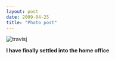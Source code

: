```yaml
---
layout: post
date: 2009-04-25
title: "Photo post"
---
```

![travisj](/images/e3d69c6c3a4469a2885c8eb386bfa5de8c7647eea72038c1bfc6eed2165c1a03.jpg)

<b>I have finally settled into the home office</b>